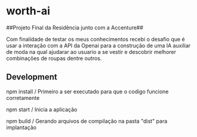 # worth-ai

##Projeto Final da Residência junto com a Accenture##

Com finalidade de testar os meus conhecimentos recebi o desafio que é usar 
a interação com a API da Openai para a construção de uma IA auxiliar de 
moda na qual ajudarar ao usuario a se vestir e descobrir melhorer combinações
de roupas dentre outros. 



## Development

npm install / Primeiro a ser executado para que o codigo funcione corretamente

npm start / Inicia a aplicação

npm build / Gerando arquivos de compilação na pasta "dist" para implantação
